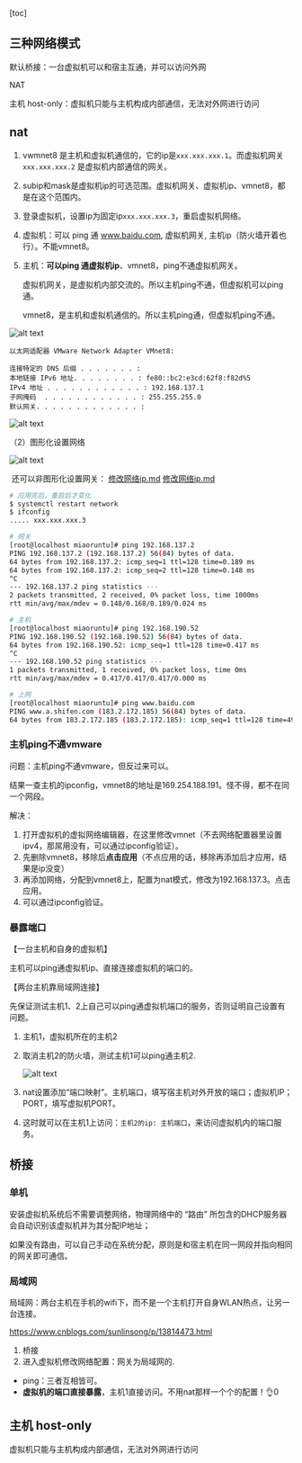 [toc]

## 三种网络模式

默认桥接：一台虚拟机可以和宿主互通，并可以访问外网

NAT

主机 host-only：虚拟机只能与主机构成内部通信，无法对外网进行访问

## nat

1. vwmnet8 是主机和虚拟机通信的，它的ip是`xxx.xxx.xxx.1`。而虚拟机网关`xxx.xxx.xxx.2` 是虚拟机内部通信的网关。
2. subip和mask是虚拟机ip的可选范围。虚拟机网关、虚拟机ip、vmnet8，都是在这个范围内。
3. 登录虚拟机，设置ip为固定ip`xxx.xxx.xxx.3`，重启虚拟机网络。
4. 虚拟机：可以 ping 通 www.baidu.com, 虚拟机网关, 主机ip（防火墙开着也行）。不能vmnet8。
5. 主机：**可以ping 通虚拟机ip**、vmnet8，ping不通虚拟机网关。

   ​	虚拟机网关，是虚拟机内部交流的。所以主机ping不通，但虚拟机可以ping通。

   ​	vmnet8，是主机和虚拟机通信的。所以主机ping通，但虚拟机ping不通。



![alt text](https://cdn.jsdelivr.net/gh/sword4869/pic1@main/images/202406102037806.png)

```
以太网适配器 VMware Network Adapter VMnet8:

连接特定的 DNS 后缀 . . . . . . . :
本地链接 IPv6 地址. . . . . . . . : fe80::bc2:e3cd:62f8:f82d%5
IPv4 地址 . . . . . . . . . . . . : 192.168.137.1
子网掩码  . . . . . . . . . . . . : 255.255.255.0
默认网关. . . . . . . . . . . . . :
```

![alt text](https://cdn.jsdelivr.net/gh/sword4869/pic1@main/images/202406102037781.png)

（2）图形化设置网络

![alt text](https://cdn.jsdelivr.net/gh/sword4869/pic1@main/images/202406102038177.png)

​	还可以非图形化设置网关： [修改网络ip.md](..\centos\修改网络ip.md)  [修改网络ip.md](..\ubuntu\修改网络ip.md) 


```bash
# 应用完后，重启后才变化
$ systemctl restart network
$ ifconfig 
..... xxx.xxx.xxx.3
```

```bash
# 网关
[root@localhost miaoruntu]# ping 192.168.137.2
PING 192.168.137.2 (192.168.137.2) 56(84) bytes of data.
64 bytes from 192.168.137.2: icmp_seq=1 ttl=128 time=0.189 ms
64 bytes from 192.168.137.2: icmp_seq=2 ttl=128 time=0.148 ms
^C
--- 192.168.137.2 ping statistics ---
2 packets transmitted, 2 received, 0% packet loss, time 1000ms
rtt min/avg/max/mdev = 0.148/0.168/0.189/0.024 ms

# 主机
[root@localhost miaoruntu]# ping 192.168.190.52
PING 192.168.190.52 (192.168.190.52) 56(84) bytes of data.
64 bytes from 192.168.190.52: icmp_seq=1 ttl=128 time=0.417 ms
^C
--- 192.168.190.52 ping statistics ---
1 packets transmitted, 1 received, 0% packet loss, time 0ms
rtt min/avg/max/mdev = 0.417/0.417/0.417/0.000 ms

# 上网
[root@localhost miaoruntu]# ping www.baidu.com
PING www.a.shifen.com (183.2.172.185) 56(84) bytes of data.
64 bytes from 183.2.172.185 (183.2.172.185): icmp_seq=1 ttl=128 time=49.6 ms
```

### 主机ping不通vmware

问题：主机ping不通vmware，但反过来可以。

结果一查主机的ipconfig，vmnet8的地址是169.254.188.191。怪不得，都不在同一个网段。

解决：

1. 打开虚拟机的虚拟网络编辑器，在这里修改vmnet（不去网络配置器里设置ipv4，那屌用没有，可以通过ipconfig验证）。
2. 先删除vmnet8，移除后**点击应用**（不点应用的话，移除再添加后才应用，结果是ip没变）
3. 再添加网络，分配到vmnet8上，配置为nat模式，修改为192.168.137.3。点击应用。
4. 可以通过ipconfig验证。

### 暴露端口

【一台主机和自身的虚拟机】

主机可以ping通虚拟机ip、直接连接虚拟机的端口的。

【两台主机靠局域网连接】

先保证测试主机1、2上自己可以ping通虚拟机端口的服务，否则证明自己设置有问题。

1. 主机1，虚拟机所在的主机2

2. 取消主机2的防火墙，测试主机1可以ping通主机2.

   ![alt text](https://cdn.jsdelivr.net/gh/sword4869/pic1@main/images/202406102038850.png)

3. nat设置添加“端口映射”。主机端口，填写宿主机对外开放的端口；虚拟机IP；PORT，填写虚拟机PORT。

4. 这时就可以在主机1上访问：`主机2的ip: 主机端口`，来访问虚拟机内的端口服务。

## 桥接

### 单机

安装虚拟机系统后不需要调整网络，物理网络中的 “路由” 所包含的DHCP服务器会自动识别该虚拟机并为其分配IP地址；

如果没有路由，可以自己手动在系统分配，原则是和宿主机在同一网段并指向相同的网关即可通信。

### 局域网

局域网：两台主机在手机的wifi下，而不是一个主机打开自身WLAN热点，让另一台连接。

https://www.cnblogs.com/sunlinsong/p/13814473.html

1. 桥接
2. 进入虚拟机修改网络配置：网关为局域网的.

- ping：三者互相皆可。
- **虚拟机的端口直接暴露**，主机1直接访问。不用nat那样一个个的配置！👌0

## 主机 host-only

虚拟机只能与主机构成内部通信，无法对外网进行访问